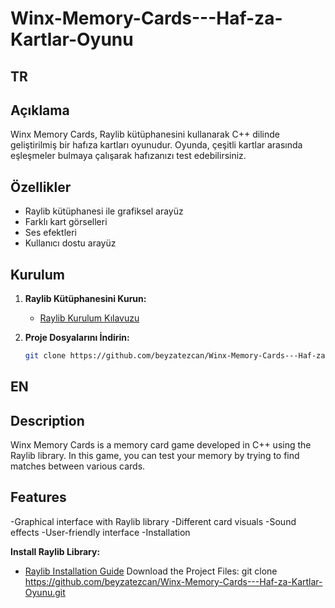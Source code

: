 # Winx-Memory-Cards---Haf-za-Kartlar-Oyunu
## TR
## Açıklama

Winx Memory Cards, Raylib kütüphanesini kullanarak C++ dilinde geliştirilmiş bir hafıza kartları oyunudur. Oyunda, çeşitli kartlar arasında eşleşmeler bulmaya çalışarak hafızanızı test edebilirsiniz.

## Özellikler

- Raylib kütüphanesi ile grafiksel arayüz
- Farklı kart görselleri
- Ses efektleri
- Kullanıcı dostu arayüz

## Kurulum

1. **Raylib Kütüphanesini Kurun:**
   - [Raylib Kurulum Kılavuzu](https://www.raylib.com/)

2. **Proje Dosyalarını İndirin:**
   ```bash
   git clone https://github.com/beyzatezcan/Winx-Memory-Cards---Haf-za-Kartlar-Oyunu.git

   
## EN
## Description
Winx Memory Cards is a memory card game developed in C++ using the Raylib library. In this game, you can test your memory by trying to find matches between various cards.

## Features
-Graphical interface with Raylib library
-Different card visuals
-Sound effects
-User-friendly interface
-Installation

**Install Raylib Library:**
 - [Raylib Installation Guide](https://www.raylib.com/)
Download the Project Files: git clone https://github.com/beyzatezcan/Winx-Memory-Cards---Haf-za-Kartlar-Oyunu.git
